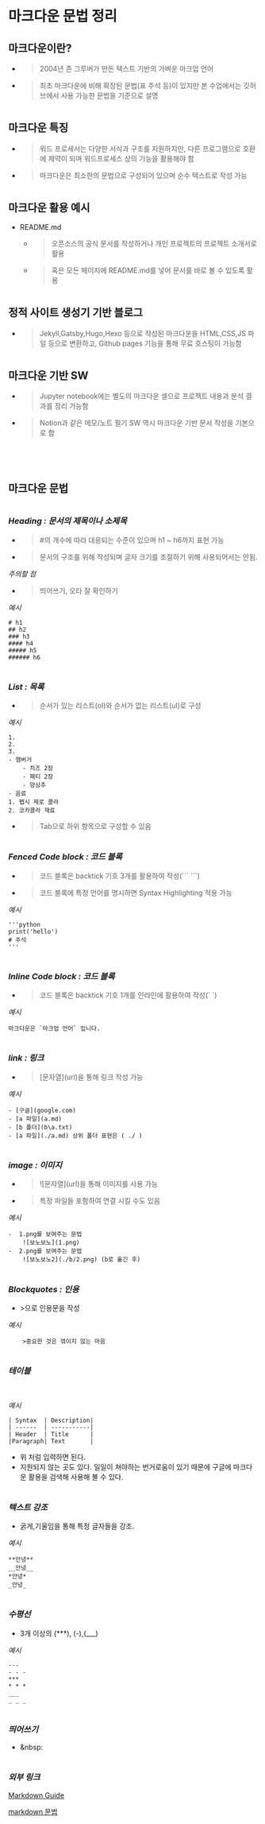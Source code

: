# 마크다운 문법 정리
## **마크다운이란?**  


- >2004년 존 그루버가 만든 텍스트 기반의 가벼운 마크업 언어
- >최초 마크다운에 비해 확장된 문법(표 주석 등)이 있지만 본 수업에서는 깃허브에서 사용 가능한 문법을 기준으로 설명  
#

## **마크다운 특징**  


- >워드 프로세서는 다양한 서식과 구조를 지원하지만, 다른 프로그램으로 호환에 제약이 되며 워드프로세스 상의 기능을 활용해야 함
- >마크다운은 최소한의 문법으로 구성되어 있으며 순수 텍스트로 작성 가능  
#

## **마크다운 활용 예시**
- README.md
    - >오픈소스의 공식 문서를 작성하거나 개인 프로젝트의 프로젝트 소개서로 활용
    - >혹은 모든 페이지에 README.md를 넣어 문서를 바로 볼 수 있도록 활용  
#
## **정적 사이트 생성기 기반 블로그**  


- >Jekyll,Gatsby,Hugo,Hexo 등으로 작성된 마크다운을 HTML,CSS,JS 파일 등으로 변환하고, Github pages 기능을 통해 무료 호스팅이 가능함  
#

## **마크다운 기반 SW**  


- >Jupyter notebook에는 별도의 마크다운 셀으로 프로젝트 내용과 분석 결과를 정리 가능함
- >Notion과 같은 메모/노트 필기 SW 역시 마크다운 기반 문서 작성을 기본으로 함  
#
&nbsp;
## **마크다운 문법**

#
### *Heading : 문서의 제목이나 소제목*

- >#의 개수에 따라 대응되는 수준이 있으며 h1 ~ h6까지 표현 가능
- >문서의 구조를 위해 작성되며 글자 크기를 조절하기 위해 사용되어서는 안됨.

 *주의할 점*
- >띄어쓰기, 오타 잘 확인하기
&nbsp;

*예시*

```
# h1
## h2
### h3
#### h4
##### h5
###### h6
```  
#

### *List : 목록*

- >순서가 있는 리스트(ol)와 순서가 없는 리스트(ul)로 구성
&nbsp;

*예시*

```
1.
2. 
3. 
- 햄버거
    - 치즈 2장  
    - 패티 2장
    - 양상추
- 음료
1. 펩시 제로 콜라
2. 코카콜라 재료
```
- >Tab으로 하위 항목으로 구성할 수 있음  
#
### *Fenced Code block : 코드 블록*
- >코드 블록은 backtick 기호 3개를 활용하여 작성(\``` ```)
- >코드 블록에 특정 언어를 명시하면 Syntax Highlighting 적용 가능
&nbsp;

*예시*

```
'''python
print('hello')
# 주석
'''
```  
#

### *Inline Code block : 코드 블록*
- >코드 블록은 backtick 기호 1개를 인라인에 활용하여 작성(\` `)
&nbsp;

*예시*

```
마크다운은 `마크업 언어` 입니다.
```  
#

### *link : 링크*
- >\[문자열](url)을 통해 링크 작성 가능
&nbsp;

*예시*

    - [구글](google.com)
    - [a 파일](a.md)
    - [b 폴더](b\a.txt)
    - [a 파일](./a.md) 상위 폴더 표현은 ( ./ )  
#

### *image : 이미지*
- >\![문자열]\(url)을 통해 이미지를 사용 가능
- >특정 파일들 포함하여 연결 시킬 수도 있음
&nbsp;

*예시*

    -  1.png를 보여주는 문법
        ![보노보노](1.png)
    -  2.png를 보여주는 문법
        ![보노보노2](./b/2.png) (b로 옮긴 후)
#
### *Blockquotes : 인용*

- \>으로 인용문을 작성
&nbsp;

*예시*

        >중요한 것은 꺾이지 않는 마음  
#

### *테이블*
&nbsp;

*예시*

``` 
| Syntax  | Description|
| ------  | -----------|
| Header  | Title      |
|Paragraph| Text       |
```
- 위 처럼 입력하면 된다.
- 지원되지 않는 곳도 있다.
일일이 쳐야하는 번거로움이 있기 때문에 구글에 마크다운 활용을 검색해 사용해 볼 수 있다.  
#
### *텍스트 강조*
- 굵게,기울임을 통해 특정 글자들을 강조.
&nbsp;

*예시*

```
**안녕**
__안녕__
*안녕*
_안녕_
```  
#
### *수평선*

- 3개 이상의 (***), (-),(___)
&nbsp;

*예시*

```
---
- - -
***
* * *
___
_ _ _
```  
#

### *띄어쓰기*

- &nbsp:
#

### *외부 링크*

[Markdown Guide](https://www.markdownguide.org/)

[markdown 문법](https://sirupe.github.io/first-posting/)
